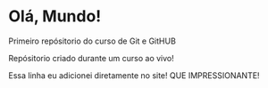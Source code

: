 # Olá, Mundo!
 Primeiro repósitorio do curso de Git e GitHUB
 
 Repósitorio criado durante um curso ao vivo!
 
 Essa linha eu adicionei diretamente no site! QUE IMPRESSIONANTE!
